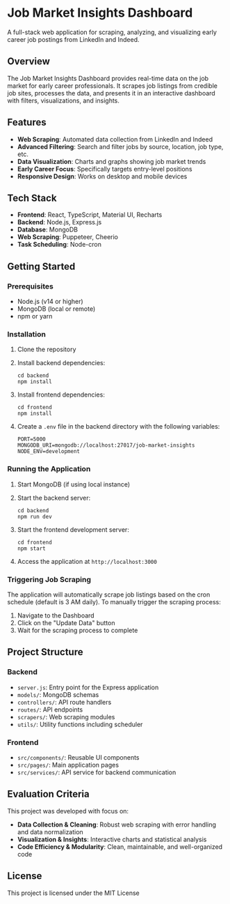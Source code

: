 # Job Market Insights Dashboard

A full-stack web application for scraping, analyzing, and visualizing early career job postings from LinkedIn and Indeed.

## Overview

The Job Market Insights Dashboard provides real-time data on the job market for early career professionals. It scrapes job listings from credible job sites, processes the data, and presents it in an interactive dashboard with filters, visualizations, and insights.

## Features

- **Web Scraping**: Automated data collection from LinkedIn and Indeed
- **Advanced Filtering**: Search and filter jobs by source, location, job type, etc.
- **Data Visualization**: Charts and graphs showing job market trends
- **Early Career Focus**: Specifically targets entry-level positions
- **Responsive Design**: Works on desktop and mobile devices

## Tech Stack

- **Frontend**: React, TypeScript, Material UI, Recharts
- **Backend**: Node.js, Express.js
- **Database**: MongoDB
- **Web Scraping**: Puppeteer, Cheerio
- **Task Scheduling**: Node-cron

## Getting Started

### Prerequisites

- Node.js (v14 or higher)
- MongoDB (local or remote)
- npm or yarn

### Installation

1. Clone the repository

2. Install backend dependencies:

   ```
   cd backend
   npm install
   ```

3. Install frontend dependencies:

   ```
   cd frontend
   npm install
   ```

4. Create a `.env` file in the backend directory with the following variables:
   ```
   PORT=5000
   MONGODB_URI=mongodb://localhost:27017/job-market-insights
   NODE_ENV=development
   ```

### Running the Application

1. Start MongoDB (if using local instance)

2. Start the backend server:

   ```
   cd backend
   npm run dev
   ```

3. Start the frontend development server:

   ```
   cd frontend
   npm start
   ```

4. Access the application at `http://localhost:3000`

### Triggering Job Scraping

The application will automatically scrape job listings based on the cron schedule (default is 3 AM daily).
To manually trigger the scraping process:

1. Navigate to the Dashboard
2. Click on the "Update Data" button
3. Wait for the scraping process to complete

## Project Structure

### Backend

- `server.js`: Entry point for the Express application
- `models/`: MongoDB schemas
- `controllers/`: API route handlers
- `routes/`: API endpoints
- `scrapers/`: Web scraping modules
- `utils/`: Utility functions including scheduler

### Frontend

- `src/components/`: Reusable UI components
- `src/pages/`: Main application pages
- `src/services/`: API service for backend communication

## Evaluation Criteria

This project was developed with focus on:

- **Data Collection & Cleaning**: Robust web scraping with error handling and data normalization
- **Visualization & Insights**: Interactive charts and statistical analysis
- **Code Efficiency & Modularity**: Clean, maintainable, and well-organized code

## License

This project is licensed under the MIT License
